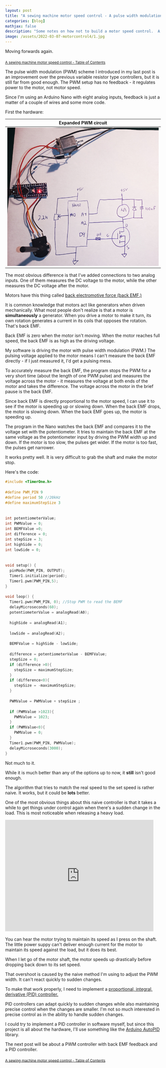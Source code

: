 ```yaml
---
layout: post
title: "A sewing machine motor speed control - A pulse width modulation driver with feedback as a motor speed control"
categories: [blog]
mathjax: false
description: "Some notes on how not to build a motor speed control.  A pulse width modulation driver with back EMF feedback as a motor speed control."
image: /assets/2022-03-07-motorcontrol4/1.jpg
---
```

Moving forwards again.

<sub>[A sewing machine motor speed control - Table of Contents](motorcontrol-toc)</sub> 

The pulse width modulation (PWM) scheme I introduced in my last post is an improvement over the previous variable resistor type controllers, but it is still far from good enough.  The PWM setup has no feedback - it regulates power to the motor, not motor speed.

Since I'm using an Arduino Nano with eight analog inputs, feedback is just a matter of a couple of wires and some more code.

First the hardware:

|Expanded PWM circuit|
|--------------------|
|![Expanded PWM circuit](/assets/2022-03-07-motorcontrol4/1.jpg)|

The most obvious difference is that I've added connections to two analog inputs.  One of them measures the DC voltage to the motor, while the other measures the DC voltage after the motor.

Motors have this thing called [back electromotive force (back EMF.)](https://en.wikipedia.org/wiki/Counter-electromotive_force)

It is common knowledge that motors act like generators when driven mechanically.  What most people don't realize is that a motor is **simultaneously** a generator.  When you drive a motor to make it turn, its own rotation generates a current in its coils that opposes the rotation.  That's back EMF.

Back EMF is zero when the motor isn't moving.  When the motor reaches full speed, the back EMF is as high as the driving voltage.

My software is driving the motor with pulse width modulation (PWM.)  The pulsing voltage applied to the motor means I can't measure the back EMF directly - if I just measured it, I'd get a pulsing mess.

To accurately measure the back EMF, the program stops the PWM for a very short time (about the length of one PWM pulse) and measures the voltage across the motor - it measures the voltage at both ends of the motor and takes the difference.  The voltage across the motor in the brief pause is the back EMF.

Since back EMF is directly proportional to the motor speed, I can use it to see if the motor is speeding up or slowing down.  When the back EMF drops, the motor is slowing down.  When the back EMF goes up, the motor is speeding up.

The program in the Nano watches the back EMF and compares it to the voltage set with the potentiometer.  It tries to maintain the back EMF at the same voltage as the potentiometer input by driving the PWM width up and down.  If the motor is too slow, the pulses get wider.  If the motor is too fast, the pulses get narrower.

It works pretty well.  It is very difficult to grab the shaft and make the motor stop.

Here's the code:

```C++
#include <TimerOne.h>

#define PWM_PIN 9
#define period 50 //20kHz
#define maximumStepSize 3


int potentiometerValue;
int PWMValue = 0;
int BEMFValue =0;
int difference = 0;
int stepSize = 3;
int highSide = 0;
int lowSide = 0;


void setup() {
  pinMode(PWM_PIN, OUTPUT);
  Timer1.initialize(period);
  Timer1.pwm(PWM_PIN,5);
}

void loop() {
  Timer1.pwm(PWM_PIN, 0); //Stop PWM to read the BEMF
  delayMicroseconds(60);
  potentiometerValue = analogRead(A0); 

  highSide = analogRead(A1);

  lowSide = analogRead(A2);
  
  BEMFValue = highSide - lowSide;

  difference = potentiometerValue - BEMFValue;
  stepSize = 0;
  if (difference >0){
    stepSize = maximumStepSize;
  }
  if (difference<0){
    stepSize = -maximumStepSize;
  }
  
  PWMValue = PWMValue + stepSize ;

  if (PWMValue >1023){
    PWMValue = 1023;
  }
  if (PWMValue<0){
    PWMValue = 0;
  }
  Timer1.pwm(PWM_PIN, PWMValue);
  delayMicroseconds(3000);
}
```

Not much to it.

While it is much better than any of the options up to now, it **still** isn't good enough.

The algorithm that tries to match the real speed to the set speed is rather naive.  It works, but it could be **lots** better.

One of the most obvious things about this naive controller is that it takes a while to get things under control again when there's a sudden change in the load.  This is most noticeable when releasing a heavy load.

<iframe src="https://player.vimeo.com/video/685612141?h=97ac9ece20&amp;title=0&amp;byline=0&amp;portrait=0&amp;speed=0&amp;badge=0&amp;autopause=0&amp;player_id=0&amp;app_id=58479" width="480" height="360" frameborder="0" allow="autoplay; fullscreen; picture-in-picture" allowfullscreen title="Pulse width modulation with back EMF feedback"></iframe>

You can hear the motor trying to maintain its speed as I press on the shaft.  The little power suppy can't deliver enough current for the motor to maintain its speed against the load, but it does its best.

When I let go of the motor shaft, the motor speeds up drastically before dropping back down to its set speed.

That overshoot is caused by the naive method I'm using to adjust the PWM width.  It can't react quickly to sudden changes.

To make that work properly, I need to implement a [proportional, integral, derivative (PID) controller.](https://en.wikipedia.org/wiki/PID_controller)

PID controllers can adapt quickly to sudden changes while also maintaining precise control when the changes are smaller.  I'm not so much interested in precise control as in the ability to handle sudden changes.

I could try to implement a PID controller in software myself, but since this project is all about the hardware, I'll use something like the [Arduino AutoPID](https://github.com/r-downing/AutoPID) library.

The next post will be about a PWM controller with back EMF feedback and a PID controller.

<sub>[A sewing machine motor speed control - Table of Contents](motorcontrol-toc)</sub> 

